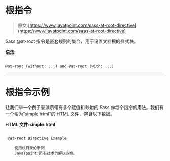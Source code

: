 # 根指令

> 原文:[https://www.javatpoint.com/sass-at-root-directive](https://www.javatpoint.com/sass-at-root-directive)

Sass @at-root 指令是嵌套规则的集合，用于设置文档根的样式块。

**语法:**

```

@at-root (without: ...) and @at-root (with: ...) 

```

* * *

# 根指令示例

让我们举一个例子来演示带有多个赋值和映射的 Sass @每个指令的用法。我们有一个名为“simple.html”的 HTML 文件，包含以下数据。

**HTML 文件:simple.html**

```

 @at-root Directive Example

    使用根目录的示例
    JavaTpoint:所有技术的解决方案。

```